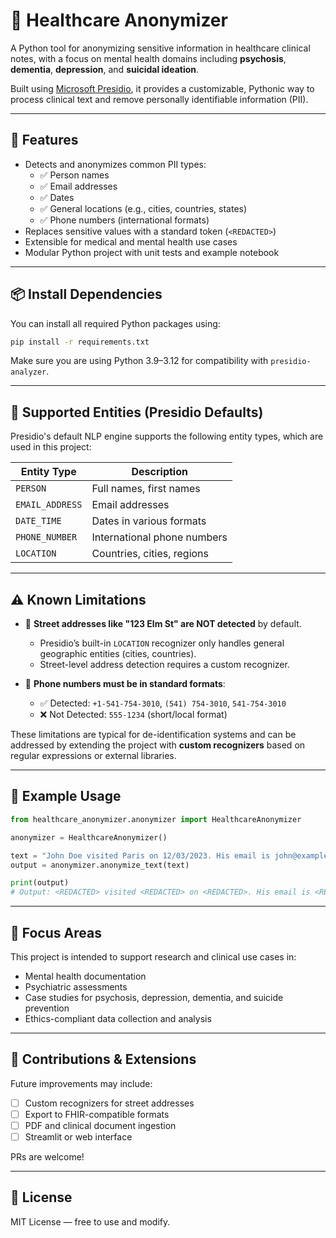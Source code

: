 # 🧠 Healthcare Anonymizer

A Python tool for anonymizing sensitive information in healthcare clinical notes, with a focus on mental health domains including **psychosis**, **dementia**, **depression**, and **suicidal ideation**.

Built using [Microsoft Presidio](https://github.com/microsoft/presidio), it provides a customizable, Pythonic way to process clinical text and remove personally identifiable information (PII).

---

## 🚀 Features

- Detects and anonymizes common PII types:
  - ✅ Person names
  - ✅ Email addresses
  - ✅ Dates
  - ✅ General locations (e.g., cities, countries, states)
  - ✅ Phone numbers (international formats)
- Replaces sensitive values with a standard token (`<REDACTED>`)
- Extensible for medical and mental health use cases
- Modular Python project with unit tests and example notebook

---

## 📦 Install Dependencies

You can install all required Python packages using:

```bash
pip install -r requirements.txt
````

Make sure you are using Python 3.9–3.12 for compatibility with `presidio-analyzer`.

---

## 📌 Supported Entities (Presidio Defaults)

Presidio's default NLP engine supports the following entity types, which are used in this project:

| Entity Type     | Description                 |
| --------------- | --------------------------- |
| `PERSON`        | Full names, first names     |
| `EMAIL_ADDRESS` | Email addresses             |
| `DATE_TIME`     | Dates in various formats    |
| `PHONE_NUMBER`  | International phone numbers |
| `LOCATION`      | Countries, cities, regions  |

---

## ⚠️ Known Limitations

* 🔹 **Street addresses like "123 Elm St" are NOT detected** by default.

  * Presidio’s built-in `LOCATION` recognizer only handles general geographic entities (cities, countries).
  * Street-level address detection requires a custom recognizer.

* 🔹 **Phone numbers must be in standard formats**:

  * ✅ Detected: `+1-541-754-3010`, `(541) 754-3010`, `541-754-3010`
  * ❌ Not Detected: `555-1234` (short/local format)

These limitations are typical for de-identification systems and can be addressed by extending the project with **custom recognizers** based on regular expressions or external libraries.

---

## 📓 Example Usage

```python
from healthcare_anonymizer.anonymizer import HealthcareAnonymizer

anonymizer = HealthcareAnonymizer()

text = "John Doe visited Paris on 12/03/2023. His email is john@example.com."
output = anonymizer.anonymize_text(text)

print(output)
# Output: <REDACTED> visited <REDACTED> on <REDACTED>. His email is <REDACTED>.
```

---

## 🧠 Focus Areas

This project is intended to support research and clinical use cases in:

* Mental health documentation
* Psychiatric assessments
* Case studies for psychosis, depression, dementia, and suicide prevention
* Ethics-compliant data collection and analysis

---

## 🤝 Contributions & Extensions

Future improvements may include:

* [ ] Custom recognizers for street addresses
* [ ] Export to FHIR-compatible formats
* [ ] PDF and clinical document ingestion
* [ ] Streamlit or web interface

PRs are welcome!

---

## 🪪 License

MIT License — free to use and modify.
